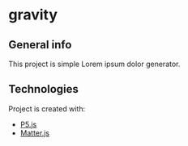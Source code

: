 # gravity


## General info
This project is simple Lorem ipsum dolor generator.
	
## Technologies
Project is created with:
* [P5.js](https://p5js.org/)
* [Matter.js](https://brm.io/matter-js/)
	
